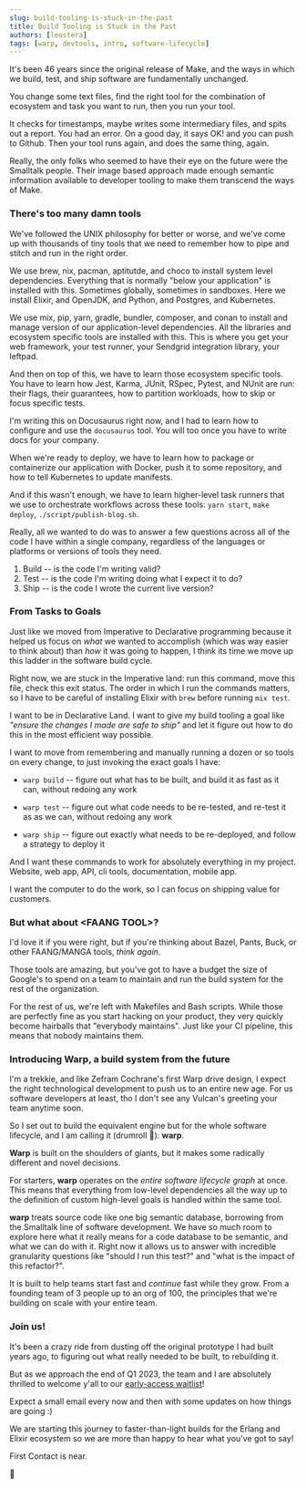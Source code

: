 ```yaml
---
slug: build-tooling-is-stuck-in-the-past
title: Build Tooling is Stuck in the Past
authors: [leostera]
tags: [warp, devtools, intro, software-lifecycle]
---
```


It's been 46 years since the original release of Make, and the ways in which we
build, test, and ship software are fundamentally unchanged. 

You change some text files, find the right tool for the combination of
ecosystem and task you want to run, then you run your tool.

It checks for timestamps, maybe writes some intermediary files, and spits out a
report. You had an error. On a good day, it says OK! and you can push to
Github. Then your tool runs again, and does the same thing, again.

Really, the only folks who seemed to have their eye on the future were the
Smalltalk people. Their image based approach made enough semantic information
available to developer tooling to make them transcend the ways of Make.

### There's too many damn tools

We've followed the UNIX philosophy for better or worse, and we've come up with
thousands of tiny tools that we need to remember how to pipe and stitch and run
in the right order.

We use brew, nix, pacman, aptitutde, and choco to install system level
dependencies. Everything that is normally "below your application" is installed
with this. Sometimes globally, sometimes in sandboxes. Here we install Elixir,
and OpenJDK, and Python, and Postgres, and Kubernetes.

We use mix, pip, yarn, gradle, bundler, composer, and conan to install and manage version of our application-level dependencies. All the libraries and ecosystem specific tools are installed with this. This is where you get your web framework, your test runner, your Sendgrid integration library, your leftpad.

And then on top of this, we have to learn those ecosystem specific tools. You have to learn how Jest, Karma, JUnit, RSpec, Pytest, and NUnit are run: their flags, their guarantees, how to partition workloads, how to skip or focus specific tests.

I'm writing this on Docusaurus right now, and I had to learn how to configure and use the `docusaurus` tool. You will too once you have to write docs for your company.

When we're ready to deploy, we have to learn how to package or containerize our application with Docker, push it to some repository, and how to tell Kubernetes to update manifests.

And if this wasn't enough, we have to learn higher-level task runners that we use to orchestrate workflows across these tools: `yarn start`, `make deploy`, `./script/publish-blog.sh`.

Really, all we wanted to do was to answer a few questions across all of the code I have within a single company, regardless of the languages or platforms or versions of tools they need.

1. Build -- is the code I'm writing valid?
2. Test -- is the code I'm writing doing what I expect it to do?
3. Ship -- is the code I wrote the current live version?

### From Tasks to Goals

Just like we moved from Imperative to Declarative programming because it helped
us focus on _what_ we wanted to accomplish (which was way easier to think
about) than _how_ it was going to happen, I think its time we move up this
ladder in the software build cycle.

Right now, we are stuck in the Imperative land: run this command, move this file, check this exit status. The order in which I run the commands matters, so I have to be careful of installing Elixir with `brew` before running `mix test`.

I want to be in Declarative Land. I want to give my build tooling a goal like _"ensure the changes I
made are safe to ship"_ and let it figure out how to do this in the most efficient way possible.

I want to move from remembering and manually running a dozen or so tools on every change, to just invoking the exact goals I have:

* `warp build` -- figure out what has to be built, and build it as fast as it can, without redoing any work

* `warp test` -- figure out what code needs to be re-tested, and re-test it as as we can, without redoing any work

* `warp ship` -- figure out exactly what needs to be re-deployed, and follow a strategy to deploy it

And I want these commands to work for absolutely everything in my project. Website, web app, API, cli tools, documentation, mobile app.

I want the computer to do the work, so I can focus on shipping value for customers.

### But what about <FAANG TOOL\>?

I'd love it if you were right, but if you're thinking about Bazel, Pants, Buck, or other FAANG/MANGA tools, _think again_.

Those tools are amazing, but you've got to have a budget the size of Google's
to spend on a team to maintain and run the build system for the rest of the
organization.

For the rest of us, we're left with Makefiles and Bash scripts. While those
are perfectly fine as you start hacking on your product, they very quickly become hairballs that "everybody maintains". Just like your CI pipeline, this means that nobody maintains them.

### Introducing Warp, a build system from the future

I'm a trekkie, and like Zefram Cochrane's first Warp drive design, I expect the
right technological development to push us to an entire new age. For us
software developers at least, tho I don't see any Vulcan's greeting your team
anytime soon.

So I set out to build the equivalent engine but for the whole software lifecycle, and I am calling it (drumroll 🥁): **warp**.

**Warp** is built on the shoulders of giants, but it makes some radically
different and novel decisions.

For starters, **warp** operates on the _entire software lifecycle graph_ at
once. This means that everything from low-level dependencies all the way up to
the definition of custom high-level goals is handled within the same tool. 

**warp** treats source code like one big semantic database, borrowing from the
Smalltalk line of software development. We have so much room to explore here
what it really means for a code database to be semantic, and what we can do
with it. Right now it allows us to answer with incredible granularity questions
like "should I run this test?" and "what is the impact of this refactor?".

It is built to help teams start fast and _continue_ fast while they grow. From a founding team of 3 people up to an org of 100, the principles that we're building on scale with your entire team.


### Join us!

It's been a crazy ride from dusting off the original prototype I had built years ago, to figuring out what really needed to be built, to rebuilding it.

But as we approach the end of Q1 2023, the team and I are absolutely thrilled to welcome y'all to our <a
href="http://waitlist.warp.build/">early-access waitlist</a>!

Expect a small email every now and then with some updates on how things are going :)

We are starting this journey to faster-than-light builds for the Erlang and Elixir ecosystem so we are more than happy to hear what you've got to say!

First Contact is near.

🖖





